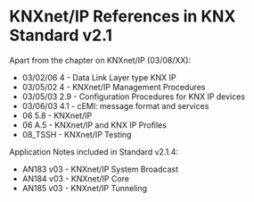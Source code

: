 # KNXnet/IP References in KNX Standard v2.1

Apart from the chapter on KNXnet/IP (03/08/XX):

* 03/02/06 4 - Data Link Layer type KNX IP
* 03/05/02 4 - KNXnet/IP Management Procedures
* 03/05/03 2.9 - Configuration Procedures for KNX IP devices
* 03/06/03 4.1 - cEMI: message format and services
* 06 5.8 - KNXnet/IP
* 06 A.5 - KNXnet/IP and KNX IP Profiles
* 08_TSSH - KNXnet/IP Testing

Application Notes included in Standard v2.1.4:

* AN183 v03 - KNXnet/IP System Broadcast
* AN184 v03 - KNXnet/IP Core
* AN185 v03 - KNXnet/IP Tunneling
